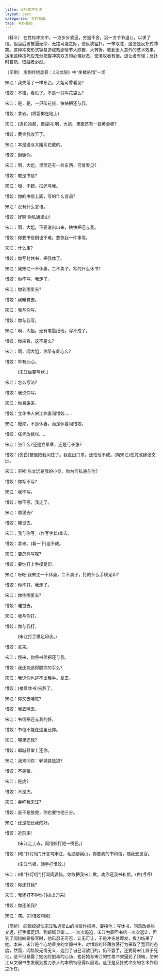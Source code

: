 ```yaml
---
title: 反扑式冲突法
layout: post
categories: 写作基础
tags: 写作基础
---
```


〔释义〕 在性格冲突中，一方步步紧逼，穷追不舍，另一方节节退让，以求了结。但当后者被逼无奈、无路可退之际，便反攻猛扑，一举取胜，这便是反扑式冲突。这种冲突形式容易造成戏剧情节大跌宕、大转折，收到出人意外的艺术效果。运用这种技巧应充分把握冲突双方的心理状态，使进攻者有据，退让者有理；反扑时自然，取胜者必然。

〔示例〕 京剧传统剧目：《乌龙院》中“坐楼杀惜”一场

宋江：我失落了一样东西，大姐可曾看见?

惜姣：不错，看见了。不是一只叫花袋么?

宋江：是，是，一只叫花袋，快快把还与我。

惜姣：拿去。(将袋掷在地上)

宋江：(连忙拾起，摸袋内)啊，大姐，里面还有一锭黄金呢?

惜姣：黄金我收下了。

宋江：本是送与大姐买花戴的。

惜姣：谢谢你。

宋江：啊，大姐，里面还有一样东西，可曾看见?

惜姣：敢是书信?

宋江：嗳，不错，把还与我。

惜姣：你的书信上面，写的什么言语?

宋江：没有什么言语。

惜姣：好啊!你私通梁山!

宋江：啊，大姐，不要说出口来，快快把还与我。

惜姣：你要书信倒也不难，要依我一件事情。

宋江：什么事?

惜姣：你写封休书，把我休了。

宋江：我宋江一不休妻，二不卖子，写的什么休书?

惜姣：你不写，我走了。

宋江：你到哪里去?

惜姣：我睡觉去。

宋江：我与你写。

惜姣：你与我写。

宋江：啊，大姐，无有笔墨纸砚，写不成了。

惜姣：你来看，这不是么?

宋江：啊，阎大姐，你早有此心么?

惜姣：早有此心。

　　　(宋江做要写状。)

宋江：怎么写法?

惜姣：我说你写。

宋江：你且讲来。

惜姣：立休书人宋江休妻阎惜姣……

宋江：慢来，不是休妻，而是休妾阎惜姣。

惜姣：任凭改嫁张……

宋江：张什么?还是立早章，还是弓长张?

惜姣：(旁白)被他把我问住了。我说出口来，还怕他不成。(向宋江)任凭改嫁张文远。

宋江：呀呸!张文远是我的小徒，你为何私通与他?

惜姣：你写不写?

宋江：我不写。

惜姣：你不写，我走了。

宋江：哪里去?

惜姣：睡觉去。

宋江：我与你写。(作写字状)拿去。

惜姣：拿来。(看一下)这不成。

宋江：要怎样写呢?

惜姣：要你打上手模足印。

宋江：呀呸!我宋江一不休妻，二不卖子，打的什么手模足印?

惜姣：你不打，我走了。

宋江：你往哪里去?

惜姣：睡觉去。

宋江：我与你打。

惜姣：你与我打。

　　　(宋江打手模足印状。)

惜姣：拿来。

宋江：慢来，你将书信把还与我。

惜姣：我还能逃得脱你的手么?

宋江：我谅你也逃不出我手。拿去。

惜姣：(接着休书)告辞了。

宋江：你又去睡觉?

惜姣：我去睡去。

宋江：书信把还与我的好。

惜姣：书信不能在这里还你。

宋江：哪里还我?

惜姣：郸城县堂上还你。

宋江：我来问你：郸城县是狼?

惜姣：不是狼。

宋江：是虎?

惜姣：不是虎。

宋江：吞吃我宋江?

惜姣：虽不是狼虎，你也要怕他三分。

宋江：还是把还我的好。

惜姣：近前来!

　　　(宋江走上去，阎惜姣打他一嘴巴。)

惜姣：(唱“扑灯蛾”)开言骂宋江，私通那梁山，你要我的书和信，随我去见官。

　　　(宋江气极，动手打惜姣。)

宋江：(唱“扑灯蛾”)打骂阎婆惜，你敢把我宋江欺，劝你还我书和信。(白)哼哼!

惜姣：你还打我?

宋江：我还打不得你?(拔出刀来)

惜姣：你还杀我?

宋江：瞎。(将惜姣刺死)

〔简析〕 阎惜姣抓住宋江私通梁山的书信作把柄，要挟他：写休书、同意改嫁张文远、打手模足印、到郸城县堂……一次次逼迫，宋江为要回书信一次次退让，但到了阎惜姣要报官时，他已忍无可忍，让无可让，于是冲突总爆发，拔刀结果了她。本来，宋江是个心地善良的文弱书生，对惜姣的轻薄放荡行为采取了宽容的态度，然而，阎惜姣无情无义，达到了自己淫欲目的，仍不罢手，还要将宋江置于死地，这不但暴露了她凶险狠毒的心肠，也将她与宋江的性格冲突逼到了顶端，使宋江从文弱书生发展到拔刀杀人的本质特征得以展现。这正是反扑式冲突的艺术作用之所在。 